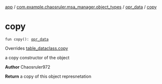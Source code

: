 [app](../../index.md) / [com.example.chaosruler.msa_manager.object_types](../index.md) / [opr_data](index.md) / [copy](.)

# copy

`fun copy(): `[`opr_data`](index.md)

Overrides [table_dataclass.copy](../../com.example.chaosruler.msa_manager.abstraction_classes/table_dataclass/copy.md)

a copy constructor of the object

**Author**
Chaosruler972

**Return**
a copy of this object represnetation

